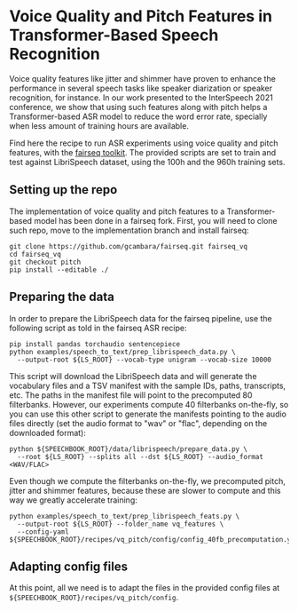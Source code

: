 # Voice Quality and Pitch Features in Transformer-Based Speech Recognition

Voice quality features like jitter and shimmer have proven to enhance the performance in several speech tasks like speaker diarization or speaker recognition, for instance. In our work presented to the InterSpeech 2021 conference, we show that using such features along with pitch helps a Transformer-based ASR model to reduce the word error rate, specially when less amount of training hours are available.

Find here the recipe to run ASR experiments using voice quality and pitch features, with the [fairseq toolkit](https://github.com/pytorch/fairseq). The provided scripts are set to train and test against LibriSpeech dataset, using the 100h and the 960h training sets.

## Setting up the repo

The implementation of voice quality and pitch features to a Transformer-based model has been done in a fairseq fork. First, you will need to clone such repo, move to the implementation branch and install fairseq:

```
git clone https://github.com/gcambara/fairseq.git fairseq_vq
cd fairseq_vq
git checkout pitch
pip install --editable ./
```

## Preparing the data

In order to prepare the LibriSpeech data for the fairseq pipeline, use the following script as told in the fairseq ASR recipe:
```
pip install pandas torchaudio sentencepiece
python examples/speech_to_text/prep_librispeech_data.py \
  --output-root ${LS_ROOT} --vocab-type unigram --vocab-size 10000
``` 

This script will download the LibriSpeech data and will generate the vocabulary files and a TSV manifest with the sample IDs, paths, transcripts, etc. The paths in the manifest file will point to the precomputed 80 filterbanks. However, our experiments compute 40 filterbanks on-the-fly, so you can use this other script to generate the manifests pointing to the audio files directly (set the audio format to "wav" or "flac", depending on the downloaded format):
```
python ${SPEECHBOOK_ROOT}/data/librispeech/prepare_data.py \
  --root ${LS_ROOT} --splits all --dst ${LS_ROOT} --audio_format <WAV/FLAC>
``` 

Even though we compute the filterbanks on-the-fly, we precomputed pitch, jitter and shimmer features, because these are slower to compute and this way we greatly accelerate training:
```
python examples/speech_to_text/prep_librispeech_feats.py \
  --output-root ${LS_ROOT} --folder_name vq_features \
  --config-yaml ${SPEECHBOOK_ROOT}/recipes/vq_pitch/config/config_40fb_precomputation.yaml 
```

## Adapting config files

At this point, all we need is to adapt the files in the provided config files at ```${SPEECHBOOK_ROOT}/recipes/vq_pitch/config```.

